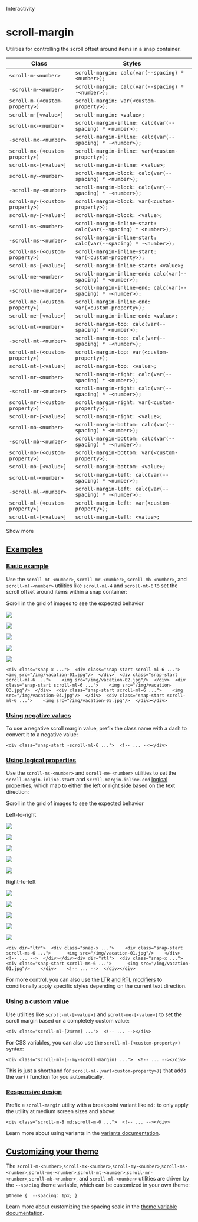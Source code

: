 Interactivity

# scroll-margin

Utilities for controlling the scroll offset around items in a snap container.

| Class                           | Styles                                                          |
| ------------------------------- | --------------------------------------------------------------- |
| `scroll-m-<number>`             | `scroll-margin: calc(var(--spacing) * <number>);`               |
| `-scroll-m-<number>`            | `scroll-margin: calc(var(--spacing) * -<number>);`              |
| `scroll-m-(<custom-property>)`  | `scroll-margin: var(<custom-property>);`                        |
| `scroll-m-[<value>]`            | `scroll-margin: <value>;`                                       |
| `scroll-mx-<number>`            | `scroll-margin-inline: calc(var(--spacing) * <number>);`        |
| `-scroll-mx-<number>`           | `scroll-margin-inline: calc(var(--spacing) * -<number>);`       |
| `scroll-mx-(<custom-property>)` | `scroll-margin-inline: var(<custom-property>);`                 |
| `scroll-mx-[<value>]`           | `scroll-margin-inline: <value>;`                                |
| `scroll-my-<number>`            | `scroll-margin-block: calc(var(--spacing) * <number>);`         |
| `-scroll-my-<number>`           | `scroll-margin-block: calc(var(--spacing) * -<number>);`        |
| `scroll-my-(<custom-property>)` | `scroll-margin-block: var(<custom-property>);`                  |
| `scroll-my-[<value>]`           | `scroll-margin-block: <value>;`                                 |
| `scroll-ms-<number>`            | `scroll-margin-inline-start: calc(var(--spacing) * <number>);`  |
| `-scroll-ms-<number>`           | `scroll-margin-inline-start: calc(var(--spacing) * -<number>);` |
| `scroll-ms-(<custom-property>)` | `scroll-margin-inline-start: var(<custom-property>);`           |
| `scroll-ms-[<value>]`           | `scroll-margin-inline-start: <value>;`                          |
| `scroll-me-<number>`            | `scroll-margin-inline-end: calc(var(--spacing) * <number>);`    |
| `-scroll-me-<number>`           | `scroll-margin-inline-end: calc(var(--spacing) * -<number>);`   |
| `scroll-me-(<custom-property>)` | `scroll-margin-inline-end: var(<custom-property>);`             |
| `scroll-me-[<value>]`           | `scroll-margin-inline-end: <value>;`                            |
| `scroll-mt-<number>`            | `scroll-margin-top: calc(var(--spacing) * <number>);`           |
| `-scroll-mt-<number>`           | `scroll-margin-top: calc(var(--spacing) * -<number>);`          |
| `scroll-mt-(<custom-property>)` | `scroll-margin-top: var(<custom-property>);`                    |
| `scroll-mt-[<value>]`           | `scroll-margin-top: <value>;`                                   |
| `scroll-mr-<number>`            | `scroll-margin-right: calc(var(--spacing) * <number>);`         |
| `-scroll-mr-<number>`           | `scroll-margin-right: calc(var(--spacing) * -<number>);`        |
| `scroll-mr-(<custom-property>)` | `scroll-margin-right: var(<custom-property>);`                  |
| `scroll-mr-[<value>]`           | `scroll-margin-right: <value>;`                                 |
| `scroll-mb-<number>`            | `scroll-margin-bottom: calc(var(--spacing) * <number>);`        |
| `-scroll-mb-<number>`           | `scroll-margin-bottom: calc(var(--spacing) * -<number>);`       |
| `scroll-mb-(<custom-property>)` | `scroll-margin-bottom: var(<custom-property>);`                 |
| `scroll-mb-[<value>]`           | `scroll-margin-bottom: <value>;`                                |
| `scroll-ml-<number>`            | `scroll-margin-left: calc(var(--spacing) * <number>);`          |
| `-scroll-ml-<number>`           | `scroll-margin-left: calc(var(--spacing) * -<number>);`         |
| `scroll-ml-(<custom-property>)` | `scroll-margin-left: var(<custom-property>);`                   |
| `scroll-ml-[<value>]`           | `scroll-margin-left: <value>;`                                  |

Show more

## [Examples](#examples)

### [Basic example](#basic-example)

Use the `scroll-mt-<number>`, `scroll-mr-<number>`, `scroll-mb-<number>`, and `scroll-ml-<number>` utilities like `scroll-ml-4` and `scroll-mt-6` to set the scroll offset around items within a snap container:

Scroll in the grid of images to see the expected behavior

![](https://images.unsplash.com/photo-1604999565976-8913ad2ddb7c?ixlib=rb-1.2.1\&ixid=MnwxMjA3fDB8MHxwaG90by1wYWdlfHx8fGVufDB8fHx8\&auto=format\&fit=crop\&w=320\&h=160\&q=80)

![](https://images.unsplash.com/photo-1540206351-d6465b3ac5c1?ixlib=rb-1.2.1\&ixid=MnwxMjA3fDB8MHxwaG90by1wYWdlfHx8fGVufDB8fHx8\&auto=format\&fit=crop\&w=320\&h=160\&q=80)

![](https://images.unsplash.com/photo-1622890806166-111d7f6c7c97?ixlib=rb-1.2.1\&ixid=MnwxMjA3fDB8MHxwaG90by1wYWdlfHx8fGVufDB8fHx8\&auto=format\&fit=crop\&w=320\&h=160\&q=80)

![](https://images.unsplash.com/photo-1590523277543-a94d2e4eb00b?ixlib=rb-1.2.1\&ixid=MnwxMjA3fDB8MHxwaG90by1wYWdlfHx8fGVufDB8fHx8\&auto=format\&fit=crop\&w=320\&h=160\&q=80)

![](https://images.unsplash.com/photo-1575424909138-46b05e5919ec?ixlib=rb-1.2.1\&ixid=MnwxMjA3fDB8MHxwaG90by1wYWdlfHx8fGVufDB8fHx8\&auto=format\&fit=crop\&w=320\&h=160\&q=80)

```
<div class="snap-x ...">  <div class="snap-start scroll-ml-6 ...">    <img src="/img/vacation-01.jpg"/>  </div>  <div class="snap-start scroll-ml-6 ...">    <img src="/img/vacation-02.jpg"/>  </div>  <div class="snap-start scroll-ml-6 ...">    <img src="/img/vacation-03.jpg"/>  </div>  <div class="snap-start scroll-ml-6 ...">    <img src="/img/vacation-04.jpg"/>  </div>  <div class="snap-start scroll-ml-6 ...">    <img src="/img/vacation-05.jpg"/>  </div></div>
```

### [Using negative values](#using-negative-values)

To use a negative scroll margin value, prefix the class name with a dash to convert it to a negative value:

```
<div class="snap-start -scroll-ml-6 ...">  <!-- ... --></div>
```

### [Using logical properties](#using-logical-properties)

Use the `scroll-ms-<number>` and `scroll-me-<number>` utilities to set the `scroll-margin-inline-start` and `scroll-margin-inline-end` [logical properties](https://developer.mozilla.org/en-US/docs/Web/CSS/CSS_Logical_Properties/Basic_concepts), which map to either the left or right side based on the text direction:

Scroll in the grid of images to see the expected behavior

Left-to-right

![](https://images.unsplash.com/photo-1604999565976-8913ad2ddb7c?ixlib=rb-1.2.1\&ixid=MnwxMjA3fDB8MHxwaG90by1wYWdlfHx8fGVufDB8fHx8\&auto=format\&fit=crop\&w=320\&h=160\&q=80)

![](https://images.unsplash.com/photo-1540206351-d6465b3ac5c1?ixlib=rb-1.2.1\&ixid=MnwxMjA3fDB8MHxwaG90by1wYWdlfHx8fGVufDB8fHx8\&auto=format\&fit=crop\&w=320\&h=160\&q=80)

![](https://images.unsplash.com/photo-1622890806166-111d7f6c7c97?ixlib=rb-1.2.1\&ixid=MnwxMjA3fDB8MHxwaG90by1wYWdlfHx8fGVufDB8fHx8\&auto=format\&fit=crop\&w=320\&h=160\&q=80)

![](https://images.unsplash.com/photo-1590523277543-a94d2e4eb00b?ixlib=rb-1.2.1\&ixid=MnwxMjA3fDB8MHxwaG90by1wYWdlfHx8fGVufDB8fHx8\&auto=format\&fit=crop\&w=320\&h=160\&q=80)

![](https://images.unsplash.com/photo-1575424909138-46b05e5919ec?ixlib=rb-1.2.1\&ixid=MnwxMjA3fDB8MHxwaG90by1wYWdlfHx8fGVufDB8fHx8\&auto=format\&fit=crop\&w=320\&h=160\&q=80)

Right-to-left

![](https://images.unsplash.com/photo-1604999565976-8913ad2ddb7c?ixlib=rb-1.2.1\&ixid=MnwxMjA3fDB8MHxwaG90by1wYWdlfHx8fGVufDB8fHx8\&auto=format\&fit=crop\&w=320\&h=160\&q=80)

![](https://images.unsplash.com/photo-1540206351-d6465b3ac5c1?ixlib=rb-1.2.1\&ixid=MnwxMjA3fDB8MHxwaG90by1wYWdlfHx8fGVufDB8fHx8\&auto=format\&fit=crop\&w=320\&h=160\&q=80)

![](https://images.unsplash.com/photo-1622890806166-111d7f6c7c97?ixlib=rb-1.2.1\&ixid=MnwxMjA3fDB8MHxwaG90by1wYWdlfHx8fGVufDB8fHx8\&auto=format\&fit=crop\&w=320\&h=160\&q=80)

![](https://images.unsplash.com/photo-1590523277543-a94d2e4eb00b?ixlib=rb-1.2.1\&ixid=MnwxMjA3fDB8MHxwaG90by1wYWdlfHx8fGVufDB8fHx8\&auto=format\&fit=crop\&w=320\&h=160\&q=80)

![](https://images.unsplash.com/photo-1575424909138-46b05e5919ec?ixlib=rb-1.2.1\&ixid=MnwxMjA3fDB8MHxwaG90by1wYWdlfHx8fGVufDB8fHx8\&auto=format\&fit=crop\&w=320\&h=160\&q=80)

```
<div dir="ltr">  <div class="snap-x ...">    <div class="snap-start scroll-ms-6 ...">      <img src="/img/vacation-01.jpg"/>    </div>    <!-- ... -->  </div></div><div dir="rtl">  <div class="snap-x ...">    <div class="snap-start scroll-ms-6 ...">      <img src="/img/vacation-01.jpg"/>    </div>    <!-- ... -->  </div></div>
```

For more control, you can also use the [LTR and RTL modifiers](/docs/hover-focus-and-other-states#rtl-support) to conditionally apply specific styles depending on the current text direction.

### [Using a custom value](#using-a-custom-value)

Use utilities like `scroll-ml-[<value>]` and `scroll-me-[<value>]` to set the scroll margin based on a completely custom value:

```
<div class="scroll-ml-[24rem] ...">  <!-- ... --></div>
```

For CSS variables, you can also use the `scroll-ml-(<custom-property>)` syntax:

```
<div class="scroll-ml-(--my-scroll-margin) ...">  <!-- ... --></div>
```

This is just a shorthand for `scroll-ml-[var(<custom-property>)]` that adds the `var()` function for you automatically.

### [Responsive design](#responsive-design)

Prefix a `scroll-margin` utility with a breakpoint variant like `md:` to only apply the utility at medium screen sizes and above:

```
<div class="scroll-m-8 md:scroll-m-0 ...">  <!-- ... --></div>
```

Learn more about using variants in the [variants documentation](/docs/hover-focus-and-other-states).

## [Customizing your theme](#customizing-your-theme)

The `scroll-m-<number>`,`scroll-mx-<number>`,`scroll-my-<number>`,`scroll-ms-<number>`,`scroll-me-<number>`,`scroll-mt-<number>`,`scroll-mr-<number>`,`scroll-mb-<number>`, and `scroll-ml-<number>` utilities are driven by the `--spacing` theme variable, which can be customized in your own theme:

```
@theme {  --spacing: 1px; }
```

Learn more about customizing the spacing scale in the [theme variable documentation](/docs/theme).
